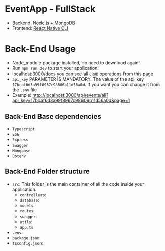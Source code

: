 # EventApp - FullStack
- Backend: [Node.js](https://nodejs.org) + [MongoDB](https://www.mongodb.com/)
- Frontend: [React Native CLI](https://reactnative.dev/)

# Back-End Usage
- Node_module package installed, no need to download again!
- Run `npm run dev` to start your application!
- [localhost:3000/docs](https:/localhost:3000/docs) you can see all `CRUD` operations from this page
- `api_key` PARAMETER IS MANDATORY. The value of the api_key `17bcaf6d3a99f8967c98606b11d56a0d`. If you want you can change it from the `.env` file
- Example: [http://localhost:3000/api/events/all?api_key=17bcaf6d3a99f8967c98606b11d56a0d&page=1](http://localhost:3000/api/events/all?api_key=17bcaf6d3a99f8967c98606b11d56a0d&page=1)

## Back-End Base dependencies
- `Typescript`
- `ES6`
- `Express`
- `Swagger`
- `Mongoose`
- `Dotenv`

## Back-End Folder structure
- `src`: This folder is the main container of all the code inside your application.
  - `controllers`:
  - `database`:
  - `models`:
  - `routes`:
  - `swagger`:
  - `utils`:
  - `app.ts`
- `.env`:
- `package.json`:
- `tsconfig.json`:

